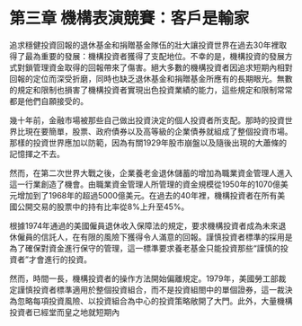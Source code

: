 # 第三章 機構表演競賽：客戶是輸家

追求穩健投資回報的退休基金和捐贈基金隊伍的壯大讓投資世界在過去30年裡取得了最為重要的發展：機構投資者獲得了支配地位。不幸的是，機構投資的發展方式對鎖管理資金取得的回報帶來了傷害。絕大多數的機構投資者因追求短期內相對回報的定位而深受折磨，同時也缺乏退休基金和捐贈基金所應有的長期眼光。無數的規定和限制也損害了機構投資者實現出色投資業績的能力，這些規定和限制常常都是他們自願接受的。

幾十年前，金融市場被那些自己做出投資決定的個人投資者所支配。那時的投資世界比現在要簡單，股票、政府債券以及高等級的企業債券就組成了整個投資市場。那樣的投資世界應加以防範，因為有關1929年股市崩盤以及隨後出現的大蕭條的記憶揮之不去。

然而，在第二次世界大戰之後，企業養老金退休儲蓄的增加為職業資金管理人進入這一行業創造了機會。由職業資金管理人所管理的資金規模從1950年的1070億美元增加到了1968年的超過5000億美元。在過去的40年裡，機構投資者在所有美國公開交易的股票中的持有比率從8%上升至45%。

根據1974年通過的美國僱員退休收入保障法的規定，要求機構投資者成為未來退休僱員的信託人，在有限的風險下獲得令人滿意的回報。謹慎投資者標準的採用是為了確保對資金進行保守的管理，這一標準要求養老基金只能投資那些“謹慎的投資者”才會進行的投資。

然而，時間一長，機構投資者的操作方法開始偏離規定。1979年，美國勞工部裁定謹慎投資者標準適用於整個投資組合，而不是投資組閤中的單個證券，這一裁決為忽略每項投資風險、以投資組合為中心的投資策略敞開了大門。此外，大量機構投資者已經堂而皇之地就短期內
